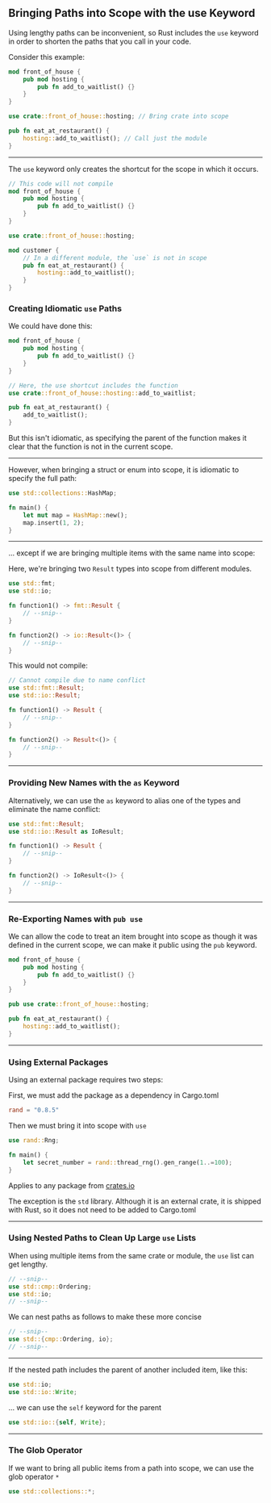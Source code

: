 ## Bringing Paths into Scope with the use Keyword ##

Using lengthy paths can be inconvenient, so Rust includes the
```use``` keyword in order to shorten the paths that you call
in your code.

Consider this example:

```rust
mod front_of_house {
    pub mod hosting {
        pub fn add_to_waitlist() {}
    }
}

use crate::front_of_house::hosting; // Bring crate into scope

pub fn eat_at_restaurant() {
    hosting::add_to_waitlist(); // Call just the module
}
```

---

The ```use``` keyword only creates the shortcut for the scope in which it occurs.

```rust
// This code will not compile
mod front_of_house {
    pub mod hosting {
        pub fn add_to_waitlist() {}
    }
}

use crate::front_of_house::hosting;

mod customer {
    // In a different module, the `use` is not in scope
    pub fn eat_at_restaurant() {
        hosting::add_to_waitlist();
    }
}
```

### Creating Idiomatic ```use``` Paths ###

We could have done this:

```rust
mod front_of_house {
    pub mod hosting {
        pub fn add_to_waitlist() {}
    }
}

// Here, the use shortcut includes the function
use crate::front_of_house::hosting::add_to_waitlist;

pub fn eat_at_restaurant() {
    add_to_waitlist();
}
```

But this isn't idiomatic, as specifying the parent of the 
function makes it clear that the function is not in the
current scope.

---

However, when bringing a struct or enum into scope, it is
idiomatic to specify the full path:

```rust
use std::collections::HashMap;

fn main() {
    let mut map = HashMap::new();
    map.insert(1, 2);
}
```

---

... except if we are bringing multiple items with the same
name into scope:

Here, we're bringing two ```Result``` types into scope from
different modules.

```rust
use std::fmt;
use std::io;

fn function1() -> fmt::Result {
    // --snip--
}

fn function2() -> io::Result<()> {
    // --snip--
}
```

This would not compile:

```rust
// Cannot compile due to name conflict
use std::fmt::Result;
use std::io::Result;

fn function1() -> Result {
    // --snip--
}

fn function2() -> Result<()> {
    // --snip--
}
```

---

### Providing New Names with the ```as``` Keyword ###

Alternatively, we can use the ```as``` keyword to alias one
of the types and eliminate the name conflict:

```rust
use std::fmt::Result;
use std::io::Result as IoResult;

fn function1() -> Result {
    // --snip--
}

fn function2() -> IoResult<()> {
    // --snip--
}
```

---

### Re-Exporting Names with ```pub use``` ###

We can allow the code to treat an item brought into scope as
though it was defined in the current scope, we can make it
public using the ```pub``` keyword.

```rust
mod front_of_house {
    pub mod hosting {
        pub fn add_to_waitlist() {}
    }
}

pub use crate::front_of_house::hosting;

pub fn eat_at_restaurant() {
    hosting::add_to_waitlist();
}
```

---

### Using External Packages ###

Using an external package requires two steps:

First, we must add the package as a dependency in Cargo.toml

```toml
rand = "0.8.5"
```

Then we must bring it into scope with ```use```

```rust
use rand::Rng;

fn main() {
    let secret_number = rand::thread_rng().gen_range(1..=100);
}
```

Applies to any package from [crates.io](https://crates.io/)

The exception is the ```std``` library. Although it is an
external crate, it is shipped with Rust, so it does not need 
to be added to Cargo.toml

---

### Using Nested Paths to Clean Up Large ```use``` Lists ###

When using multiple items from the same crate or module, the
```use``` list can get lengthy.

```rust
// --snip--
use std::cmp::Ordering;
use std::io;
// --snip--
```

We can nest paths as follows to make these more concise

```rust
// --snip--
use std::{cmp::Ordering, io};
// --snip--
```

---

If the nested path includes the parent of another included item, like this:

```rust
use std::io;
use std::io::Write;
```

... we can use the ```self``` keyword for the parent

```rust
use std::io::{self, Write};
```

---

### The Glob Operator ###

If we want to bring all public items from a path into scope,
we can use the glob operator ```*```

```rust
use std::collections::*;
```
